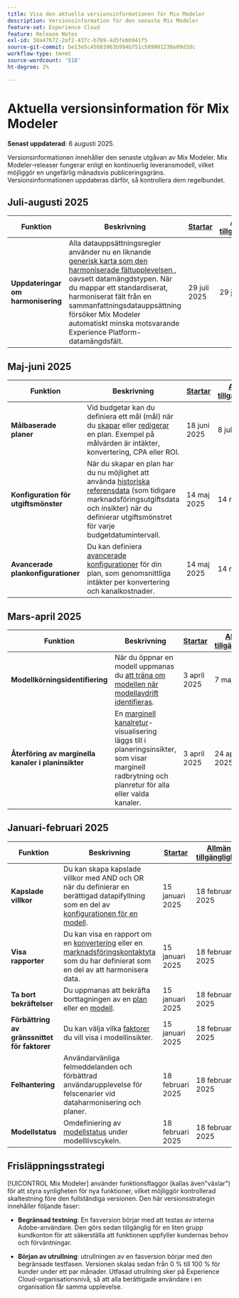 ```yaml
---
title: Visa den aktuella versionsinformationen för Mix Modeler
description: Versionsinformation för den senaste Mix Modeler
feature-set: Experience Cloud
feature: Release Notes
exl-id: 38a47672-2af2-437c-b769-4d5febb941f5
source-git-commit: be13e5c45603963b994b751c589901238e09d2dc
workflow-type: tm+mt
source-wordcount: '518'
ht-degree: 2%

---
```


# Aktuella versionsinformation för Mix Modeler

**Senast uppdaterad**: 6 augusti 2025.

Versionsinformationen innehåller den senaste utgåvan av Mix Modeler. Mix Modeler-releaser fungerar enligt en kontinuerlig leveransmodell, vilket möjliggör en ungefärlig månadsvis publiceringsgräns. Versionsinformationen uppdateras därför, så kontrollera dem regelbundet.



## Juli-augusti 2025

| Funktion | Beskrivning | [Startar](#release-strategy) | [Allmän tillgänglighet](#release-strategy) |
|---|---|---|---|
| **Uppdateringar om harmonisering** | Alla datauppsättningsregler använder nu en liknande [generisk karta som den harmoniserade fältupplevelsen ](/help/harmonize-data/dataset-rules.md), oavsett datamängdstypen. När du mappar ett standardiserat, harmoniserat fält från en sammanfattningsdatauppsättning försöker Mix Modeler automatiskt minska motsvarande Experience Platform-datamängdsfält. | 29 juli 2025 | 29 juli 2025 |


## Maj-juni 2025

| Funktion | Beskrivning | [Startar](#release-strategy) | [Allmän tillgänglighet](#release-strategy) |
|---|---|---|---|
| **Målbaserade planer** | Vid budgetar kan du definiera ett mål (mål) när du [skapar](/help/plans/build.md) eller [redigerar](/help/plans/insights.md#edit-plan) en plan. Exempel på målvärden är intäkter, konvertering, CPA eller ROI. | 18 juni 2025 | 8 juli 2025 |
| **Konfiguration för utgiftsmönster** | När du skapar en plan har du nu möjlighet att använda [historiska referensdata](/help/plans/build.md) (som tidigare marknadsföringsutgiftsdata och insikter) när du definierar utgiftsmönstret för varje budgetdatumintervall. | 14 maj 2025 | 14 maj 2025 |
| **Avancerade plankonfigurationer** | Du kan definiera [avancerade konfigurationer](/help/plans/build.md) för din plan, som genomsnittliga intäkter per konvertering och kanalkostnader. | 14 maj 2025 | 14 maj 2025 |

## Mars-april 2025

| Funktion | Beskrivning | [Startar](#release-strategy) | [Allmän tillgänglighet](#release-strategy) |
|---|---|---|---|
| **Modellkörningsidentifiering** | När du öppnar en modell uppmanas du [att träna om modellen när modellavdrift identifieras](/help/models/insights.md#model-drift). | 3 april 2025 | 7 maj 2025 |
| **Återföring av marginella kanaler i planinsikter** | En [marginell kanalretur](/help/plans/insights.md#marginal-channel-return)-visualisering läggs till i planeringsinsikter, som visar marginell radbrytning och planretur för alla eller valda kanaler. | 3 april 2025 | 24 april 2025 |


## Januari-februari 2025

| Funktion | Beskrivning | [Startar](#release-strategy) | [Allmän tillgänglighet](#release-strategy) |
|---|---|---|---|
| **Kapslade villkor** | Du kan skapa kapslade villkor med AND och OR när du definierar en berättigad datapifyllning som en del av [konfigurationen för en modell](/help/models/build.md#configure). | 15 januari 2025 | 18 februari 2025 |
| **Visa rapporter** | Du kan visa en rapport om en [konvertering](/help/harmonize-data/conversions.md#view-report) eller en [marknadsföringskontaktyta](/help/harmonize-data/marketing-touchpoints.md#view-report) som du har definierat som en del av att harmonisera data. | 15 januari 2025 | 18 februari 2025 |
| **Ta bort bekräftelser** | Du uppmanas att bekräfta borttagningen av en [plan](/help/plans/overview.md#delete-plans) eller en [modell](/help/models/overview.md#delete-models). | 15 januari 2025 | 18 februari 2025 |
| **Förbättring av gränssnittet för faktorer** | Du kan välja vilka [faktorer](/help/models/insights.md#factors-beta) du vill visa i modellinsikter. | 15 januari 2025 | 18 februari 2025 |
| **Felhantering** | Användarvänliga felmeddelanden och förbättrad användarupplevelse för felscenarier vid dataharmonisering och planer. | 18 februari 2025 | 18 februari 2025 |
| **Modellstatus** | Omdefiniering av [modellstatus](/help/models/overview.md#manage-models) under modelllivscykeln. | 18 februari 2025 | 18 februari 2025 |


## Frisläppningsstrategi

[!UICONTROL Mix Modeler] använder funktionsflaggor (kallas även&quot;växlar&quot;) för att styra synligheten för nya funktioner, vilket möjliggör kontrollerad skaltestning före den fullständiga versionen. Den här versionsstrategin innehåller följande faser:

* **Begränsad testning**: En fasversion börjar med att testas av interna Adobe-användare. Den görs sedan tillgänglig för en liten grupp kundkonton för att säkerställa att funktionen uppfyller kundernas behov och förväntningar.

* **Början av utrullning**: utrullningen av en fasversion börjar med den begränsade testfasen. Versionen skalas sedan från 0 % till 100 % för kunder under ett par månader. Utfasad utrullning sker på Experience Cloud-organisationsnivå, så att alla berättigade användare i en organisation får samma upplevelse.
